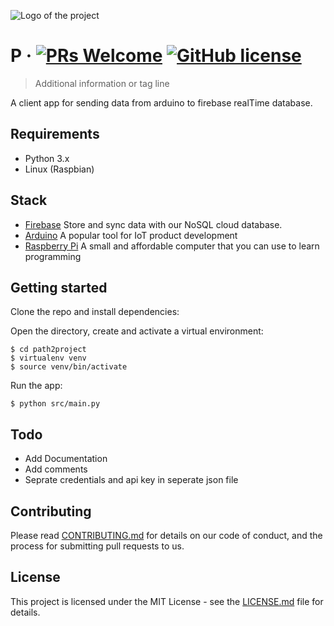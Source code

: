 ![Logo of the project](https://i.ytimg.com/vi/2G1d3q8MlsI/maxresdefault.jpg)

# P &middot;  [![PRs Welcome](https://img.shields.io/badge/PRs-welcome-brightgreen.svg?style=flat-square)](http://makeapullrequest.com) [![GitHub license](https://img.shields.io/badge/license-MIT-blue.svg?style=flat-square)](https://github.com/your/your-project/blob/master/LICENSE)
> Additional information or tag line

A client app for sending data from arduino to firebase realTime database.

## Requirements
- Python 3.x
- Linux (Raspbian)

## Stack
- [Firebase](https://firebase.google.com/) Store and sync data with our NoSQL cloud database. 
- [Arduino](https://www.arduino.cc/)  A popular tool for IoT product development 
- [Raspberry Pi](https://www.raspberrypi.org/) A small and affordable computer that you can use to learn programming


## Getting started

Clone the repo and install dependencies: 

Open the directory, create and activate a virtual environment:
```
$ cd path2project
$ virtualenv venv
$ source venv/bin/activate
```

Run the app:
```
$ python src/main.py
```

## Todo

- Add Documentation
- Add comments
- Seprate credentials and api key in seperate json file


## Contributing

Please read [CONTRIBUTING.md](CONTRIBUTING.md) for details on our code
of conduct, and the process for submitting pull requests to us.

## License

This project is licensed under the MIT License - see the [LICENSE.md](LICENSE.md) file for details.
